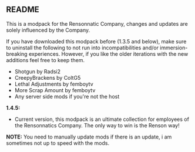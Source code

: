 ## README ##
This is a modpack for the Rensonnatic Company, changes and updates are solely influenced by the Company.

If you have downloaded this modpack before (1.3.5 and below), make sure to uninstall the following to not run into incompatibilities and/or immersion-breaking experiences. However, if you like the older iterations with the new additions feel free to keep them.

- Shotgun by Radsi2
- CreepyBrackens by ColtG5
- Lethal Adjustments by femboytv
- More Scrap Amount by femboytv
- Any server side mods if you're not the host


**1.4.5:**
- Current version, this modpack is an ultimate collection for employees of the Rensonnatics Company. The only way to win is the Renson way!

**NOTE:**
You need to manually update mods if there is an update, i am sometimes not up to speed with the mods.
